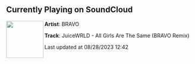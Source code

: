 ## Currently Playing on SoundCloud

[<img align="left" width="100" src="https://i1.sndcdn.com/artworks-Pog0rNlzwj1j5I8e-HjxPHw-t500x500.jpg">](https://soundcloud.com/bravo123456789/bravo-juice-world-remix?in=saxurn/sets/acid-override/)

**Artist**: BRAVO 

**Track**: JuiceWRLD - All Girls Are The Same (BRAVO Remix)

Last updated at 08/28/2023 12:42
